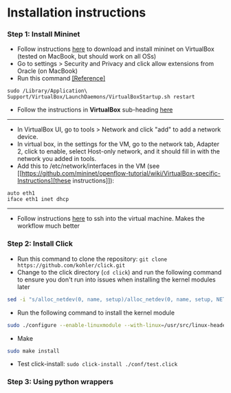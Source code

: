 # Installation instructions

### Step 1: Install Mininet
- Follow instructions [here](http://mininet.org/vm-setup-notes/) to download and install mininet on VirtualBox (tested on MacBook, but should work on all OSs)
- Go to settings > Security and Privacy and click allow extensions from Oracle (on MacBook)
- Run this command [[Reference]](https://github.com/hashicorp/vagrant/issues/1671#issuecomment-446978889)
```
sudo /Library/Application\ Support/VirtualBox/LaunchDaemons/VirtualBoxStartup.sh restart
```
- Follow the instructions in **VirtualBox** sub-heading [here](http://mininet.org/vm-setup-notes/)

<hr>

- In VirtualBox UI, go to tools > Network and click "add" to add a
  network device.
- In virtual box, in the settings for the VM, go to the network tab,
  Adapter 2, click to enable, select Host-only network, and it should
  fill in with the network you added in tools.
- Add this to /etc/network/interfaces in the VM (see [[https://github.com/mininet/openflow-tutorial/wiki/VirtualBox-specific-Instructions][these instructions]]):
```
auto eth1
iface eth1 inet dhcp
```
<hr>

- Follow instructions [here](https://github.com/mininet/openflow-tutorial/wiki/VirtualBox-specific-Instructions) to ssh into the virtual machine. Makes the workflow much better

### Step 2: Install Click
- Run this command to clone the repository: `git clone https://github.com/kohler/click.git`
- Change to the click directory (`cd click`) and run the following command to ensure you don't run into issues when installing the kernel modules later
```bash
sed -i "s/alloc_netdev(0, name, setup)/alloc_netdev(0, name, setup, NET_NAME_UNKNOWN)/" elements/linuxmodule/fromhost.cc
```
- Run the following command to install the kernel module
``` bash
sudo ./configure --enable-linuxmodule --with-linux=/usr/src/linux-headers-4.2.0-27-generic --with-linux-map=/boot/System.map-4.2.0-27-generic
```
- Make
``` bash
sudo make install
```
- Test click-install: `sudo click-install ./conf/test.click`

### Step 3: Using python wrappers

